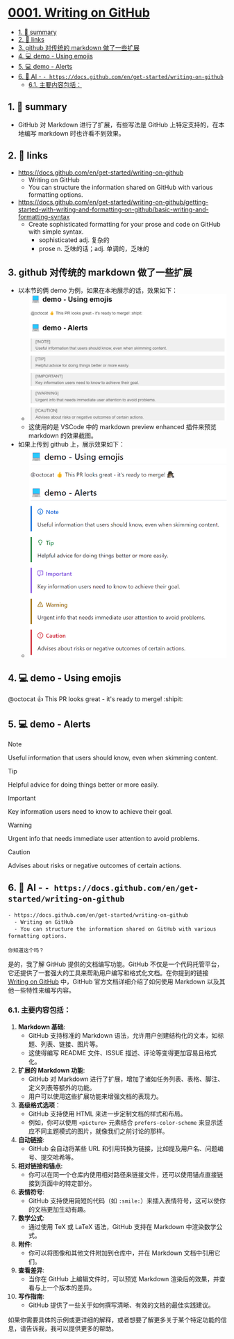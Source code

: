 # [0001. Writing on GitHub](https://github.com/Tdahuyou/markdown/tree/main/0001.%20Writing%20on%20GitHub)


<!-- region:toc -->
- [1. 📝 summary](#1--summary)
- [2. 🔗 links](#2--links)
- [3. github 对传统的 markdown 做了一些扩展](#3-github-对传统的-markdown-做了一些扩展)
- [4. 💻 demo - Using emojis](#4--demo---using-emojis)
- [5. 💻 demo - Alerts](#5--demo---alerts)
- [6. 🤖 AI - `- https://docs.github.com/en/get-started/writing-on-github`](#6--ai-----https//docsgithubcom/en/get-started/writing-on-github)
  - [6.1. 主要内容包括：](#61-主要内容包括)
<!-- endregion:toc -->

## 1. 📝 summary
  - GitHub 对 Markdown 进行了扩展，有些写法是 GitHub 上特定支持的，在本地编写 markdown 时也许看不到效果。

## 2. 🔗 links

- https://docs.github.com/en/get-started/writing-on-github
  - Writing on GitHub
  - You can structure the information shared on GitHub with various formatting options.
- https://docs.github.com/en/get-started/writing-on-github/getting-started-with-writing-and-formatting-on-github/basic-writing-and-formatting-syntax
  - Create sophisticated formatting for your prose and code on GitHub with simple syntax.
    - sophisticated adj. 复杂的
    - prose n. 乏味的话；adj. 单调的，乏味的

## 3. github 对传统的 markdown 做了一些扩展

- 以本节的俩 demo 为例，如果在本地展示的话，效果如下：
  - ![](md-imgs/2024-10-16-15-20-36.png)
  - 这使用的是 VSCode 中的 markdown preview enhanced 插件来预览 markdown 的效果截图。
- 如果上传到 github 上，展示效果如下：
  - ![](md-imgs/2024-10-16-15-19-48.png)

## 4. 💻 demo - Using emojis

@octocat :+1: This PR looks great - it's ready to merge! :shipit:

## 5. 💻 demo - Alerts

> [!NOTE]
> Useful information that users should know, even when skimming content.

> [!TIP]
> Helpful advice for doing things better or more easily.

> [!IMPORTANT]
> Key information users need to know to achieve their goal.

> [!WARNING]
> Urgent info that needs immediate user attention to avoid problems.

> [!CAUTION]
> Advises about risks or negative outcomes of certain actions.

## 6. 🤖 AI - `- https://docs.github.com/en/get-started/writing-on-github`

```
- https://docs.github.com/en/get-started/writing-on-github
  - Writing on GitHub
  - You can structure the information shared on GitHub with various formatting options.

你知道这个吗？
```

是的，我了解 GitHub 提供的文档编写功能。GitHub 不仅是一个代码托管平台，它还提供了一套强大的工具来帮助用户编写和格式化文档。在你提到的链接 [Writing on GitHub](https://docs.github.com/en/get-started/writing-on-github) 中，GitHub 官方文档详细介绍了如何使用 Markdown 以及其他一些特性来编写内容。

### 6.1. 主要内容包括：

1. **Markdown 基础**:
   - GitHub 支持标准的 Markdown 语法，允许用户创建结构化的文本，如标题、列表、链接、图片等。
   - 这使得编写 README 文件、ISSUE 描述、评论等变得更加容易且格式化。
2. **扩展的 Markdown 功能**:
   - GitHub 对 Markdown 进行了扩展，增加了诸如任务列表、表格、脚注、定义列表等额外的功能。
   - 用户可以使用这些扩展功能来增强文档的表现力。
3. **高级格式选项**：
   - GitHub 支持使用 HTML 来进一步定制文档的样式和布局。
   - 例如，你可以使用 `<picture>` 元素结合 `prefers-color-scheme` 来显示适应不同主题模式的图片，就像我们之前讨论的那样。
4. **自动链接**:
   - GitHub 会自动将某些 URL 和引用转换为链接，比如提及用户名、问题编号、提交哈希等。
5. **相对链接和锚点**:
   - 你可以在同一个仓库内使用相对路径来链接文件，还可以使用锚点直接链接到页面中的特定部分。
6. **表情符号**:
   - GitHub 支持使用简短的代码（如 `:smile:`）来插入表情符号，这可以使你的文档更加生动有趣。
7. **数学公式**:
   - 通过使用 TeX 或 LaTeX 语法，GitHub 支持在 Markdown 中渲染数学公式。
8. **附件**:
   - 你可以将图像和其他文件附加到仓库中，并在 Markdown 文档中引用它们。
9. **查看差异**:
   - 当你在 GitHub 上编辑文件时，可以预览 Markdown 渲染后的效果，并查看与上一个版本的差异。
10. **写作指南**:
    - GitHub 提供了一些关于如何撰写清晰、有效的文档的最佳实践建议。

如果你需要具体的示例或更详细的解释，或者想要了解更多关于某个特定功能的信息，请告诉我，我可以提供更多的帮助。